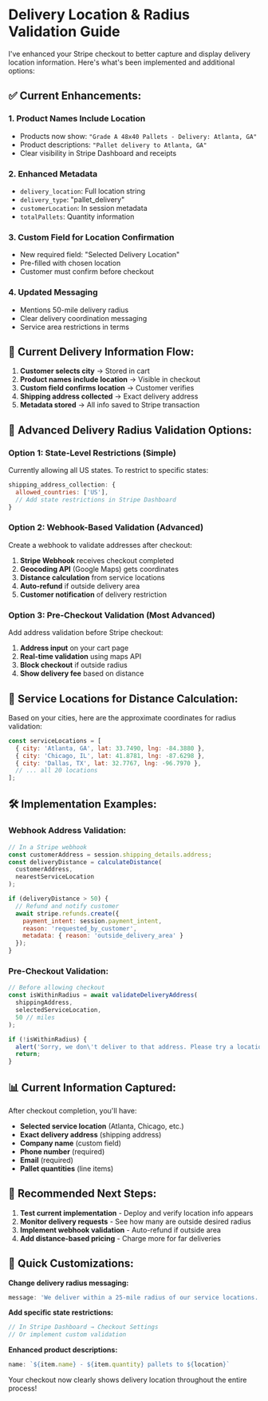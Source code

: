 # Delivery Location & Radius Validation Guide

I've enhanced your Stripe checkout to better capture and display delivery location information. Here's what's been implemented and additional options:

## ✅ **Current Enhancements:**

### 1. **Product Names Include Location**
- Products now show: `"Grade A 48x40 Pallets - Delivery: Atlanta, GA"`
- Product descriptions: `"Pallet delivery to Atlanta, GA"`
- Clear visibility in Stripe Dashboard and receipts

### 2. **Enhanced Metadata**
- `delivery_location`: Full location string
- `delivery_type`: "pallet_delivery"
- `customerLocation`: In session metadata
- `totalPallets`: Quantity information

### 3. **Custom Field for Location Confirmation**
- New required field: "Selected Delivery Location"  
- Pre-filled with chosen location
- Customer must confirm before checkout

### 4. **Updated Messaging**
- Mentions 50-mile delivery radius
- Clear delivery coordination messaging
- Service area restrictions in terms

## 🎯 **Current Delivery Information Flow:**

1. **Customer selects city** → Stored in cart
2. **Product names include location** → Visible in checkout
3. **Custom field confirms location** → Customer verifies
4. **Shipping address collected** → Exact delivery address
5. **Metadata stored** → All info saved to Stripe transaction

## 🚀 **Advanced Delivery Radius Validation Options:**

### Option 1: State-Level Restrictions (Simple)
Currently allowing all US states. To restrict to specific states:

```javascript
shipping_address_collection: {
  allowed_countries: ['US'],
  // Add state restrictions in Stripe Dashboard
}
```

### Option 2: Webhook-Based Validation (Advanced)
Create a webhook to validate addresses after checkout:

1. **Stripe Webhook** receives checkout completed
2. **Geocoding API** (Google Maps) gets coordinates  
3. **Distance calculation** from service locations
4. **Auto-refund** if outside delivery area
5. **Customer notification** of delivery restriction

### Option 3: Pre-Checkout Validation (Most Advanced)
Add address validation before Stripe checkout:

1. **Address input** on your cart page
2. **Real-time validation** using maps API
3. **Block checkout** if outside radius
4. **Show delivery fee** based on distance

## 📍 **Service Locations for Distance Calculation:**

Based on your cities, here are the approximate coordinates for radius validation:

```javascript
const serviceLocations = [
  { city: 'Atlanta, GA', lat: 33.7490, lng: -84.3880 },
  { city: 'Chicago, IL', lat: 41.8781, lng: -87.6298 },
  { city: 'Dallas, TX', lat: 32.7767, lng: -96.7970 },
  // ... all 20 locations
];
```

## 🛠 **Implementation Examples:**

### Webhook Address Validation:
```javascript
// In a Stripe webhook
const customerAddress = session.shipping_details.address;
const deliveryDistance = calculateDistance(
  customerAddress, 
  nearestServiceLocation
);

if (deliveryDistance > 50) {
  // Refund and notify customer
  await stripe.refunds.create({
    payment_intent: session.payment_intent,
    reason: 'requested_by_customer',
    metadata: { reason: 'outside_delivery_area' }
  });
}
```

### Pre-Checkout Validation:
```javascript
// Before allowing checkout
const isWithinRadius = await validateDeliveryAddress(
  shippingAddress,
  selectedServiceLocation,
  50 // miles
);

if (!isWithinRadius) {
  alert('Sorry, we don\'t deliver to that address. Please try a location within 50 miles.');
  return;
}
```

## 📊 **Current Information Captured:**

After checkout completion, you'll have:
- **Selected service location** (Atlanta, Chicago, etc.)
- **Exact delivery address** (shipping address)
- **Company name** (custom field)
- **Phone number** (required)
- **Email** (required)
- **Pallet quantities** (line items)

## 🎯 **Recommended Next Steps:**

1. **Test current implementation** - Deploy and verify location info appears
2. **Monitor delivery requests** - See how many are outside desired radius  
3. **Implement webhook validation** - Auto-refund if outside area
4. **Add distance-based pricing** - Charge more for far deliveries

## 🔧 **Quick Customizations:**

**Change delivery radius messaging:**
```javascript
message: 'We deliver within a 25-mile radius of our service locations.'
```

**Add specific state restrictions:**
```javascript
// In Stripe Dashboard → Checkout Settings
// Or implement custom validation
```

**Enhanced product descriptions:**
```javascript
name: `${item.name} - ${item.quantity} pallets to ${location}`
```

Your checkout now clearly shows delivery location throughout the entire process!